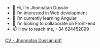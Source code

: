 - 👋 Hi, I’m Jhonnatan Dussán
- 👀 I’m interested in Web development
- 🌱 I’m currently learning Angular
- 💞️ I’m looking to collaborate on Front-end
- 📫 How to reach me, +34 624452099

<!---
jodu07/jodu07 is a ✨ special ✨ repository because its `README.md` (this file) appears on your GitHub profile.
You can click the Preview link to take a look at your changes.
--->
[CV - Jhonnatan Dussán.pdf](https://github.com/user-attachments/files/17612497/CV.-.Jhonnatan.Dussan.pdf)

